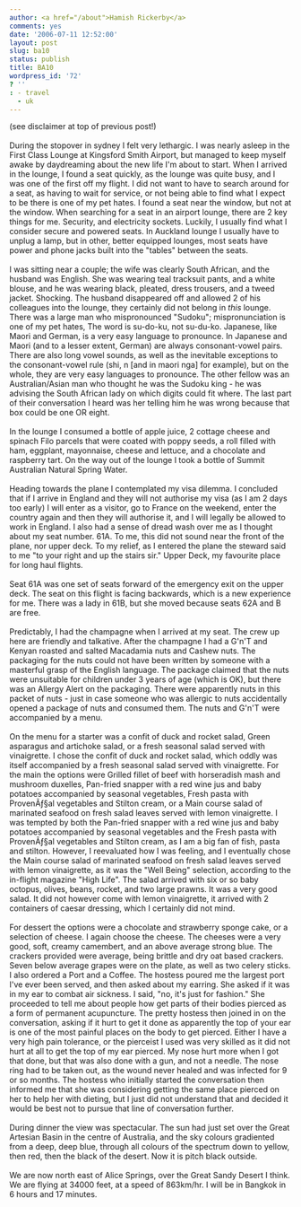```yaml
---
author: <a href="/about">Hamish Rickerby</a>
comments: yes
date: '2006-07-11 12:52:00'
layout: post
slug: ba10
status: publish
title: BA10
wordpress_id: '72'
? ''
: - travel
  - uk
---
```


(see disclaimer at top of previous post!)<br /><br />During the stopover in sydney I felt very lethargic.  I was nearly asleep in the First Class Lounge at Kingsford Smith Airport, but managed to keep myself awake by daydreaming about the new life I'm about to start.  When I arrived in the lounge, I found a seat quickly, as the lounge was quite busy, and I was one of the first off my flight.  I did not want to have to search around for a seat, as having to wait for service, or not being able to find what I expect to be there is one of my pet hates.  I found a seat near the window, but not at the window.  When searching for a seat in an airport lounge, there are 2 key things for me.  Security, and electricity sockets.  Luckily, I usually find what I consider secure and powered seats.  In Auckland lounge I usually have to unplug a lamp, but in other, better equipped lounges, most seats have power and phone jacks built into the "tables" between the seats.  <br /><br />I was sitting near a couple; the wife was clearly South African, and the husband was English.  She was wearing teal tracksuit pants, and a white blouse, and he was wearing black, pleated, dress trousers, and a tweed jacket.  Shocking.  The husband disappeared off and allowed 2 of his colleagues into the lounge, they certainly did not belong in _this_ lounge.  There was a large man who mispronounced "Sudoku"; mispronunciation is one of my pet hates,  The word is su-do-ku, not su-du-ko.  Japanese, like Maori and German, is a very easy language to pronounce.  In Japanese and Maori (and to a lesser extent, German) are always consonant-vowel pairs.  There are also long vowel sounds, as well as the inevitable exceptions to the consonant-vowel rule (shi, n [and in maori nga] for example), but on the whole, they are very easy languages to pronounce.  The other fellow was an Australian/Asian man who thought he was the Sudoku king - he was advising the South African lady on which digits could fit where.  The last part of their conversation I heard was her telling him he was wrong because that box could be one OR eight.<br /><br />In the lounge I consumed a bottle of apple juice, 2 cottage cheese and spinach Filo parcels that were coated with poppy seeds, a roll filled with ham, eggplant, mayonnaise, cheese and lettuce, and a chocolate and raspberry tart.  On the way out of the lounge I took a bottle of Summit Australian Natural Spring Water.<br /><br />Heading towards the plane I contemplated my visa dilemma.  I concluded that if I arrive in England and they will not authorise my visa (as I am 2 days too early) I will enter as a visitor, go to France on the weekend, enter the country again and then they will authorise it, and I will legally be allowed to work in England.  I also had a sense of dread wash over me as I thought about my seat number.  61A.  To me, this did not sound near the front of the plane, nor upper deck.  To my relief, as I entered the plane the steward said to me "to your right and up the stairs sir."  Upper Deck, my favourite place for long haul flights.<br /><br />Seat 61A was one set of seats forward of the emergency exit on the upper deck.  The seat on this flight is facing backwards, which is a new experience for me.  There was a lady in 61B, but she moved because seats 62A and B are free.<br /><br />Predictably, I had the champagne when I arrived at my seat.  The crew up here are friendly and talkative.  After the champagne I had a G'n'T and Kenyan roasted and salted Macadamia nuts and Cashew nuts.  The packaging for the nuts could not have been written by someone with a masterful grasp of the English language.  The package claimed that the nuts were unsuitable for children under 3 years of age (which is OK), but there was an Allergy Alert on the packaging.  There were apparently nuts in this packet of nuts - just in case someone who was allergic to nuts accidentally opened a package of nuts and consumed them.  The nuts and G'n'T were accompanied by a menu.<br /><br />On the menu for a starter was a confit of duck and rocket salad, Green asparagus and artichoke salad, or a fresh seasonal salad served with vinaigrette.  I chose the confit of duck and rocket salad, which oddly was itself accompanied by a fresh seasonal salad served with vinaigrette.  For the main the options were Grilled fillet of beef with horseradish mash and mushroom duxelles, Pan-fried snapper with a red wine jus and baby potatoes accompanied by seasonal vegetables, Fresh pasta with ProvenÃƒ§al vegetables and Stilton cream, or a Main course salad of marinated seafood on fresh salad leaves served with lemon vinaigrette.  I was tempted by both the Pan-fried snapper with a red wine jus and baby potatoes accompanied by seasonal vegetables and the Fresh pasta with ProvenÃƒ§al vegetables and Stilton cream, as I am a big fan of fish, pasta and stilton.  However, I reevaluated how I was feeling, and I eventually chose the Main course salad of marinated seafood on fresh salad leaves served with lemon vinaigrette, as it was the "Well Being" selection, according to the in-flight magazine "High Life".  The salad arrived with six or so baby octopus, olives, beans, rocket, and two large prawns.  It was a very good salad.  It did not however come with lemon vinaigrette, it arrived with 2 containers of caesar dressing, which I certainly did not mind.<br /><br />For dessert the options were a chocolate and strawberry sponge cake, or a selection of cheese.  I again choose the cheese.  The cheeses were a very good, soft, creamy camembert, and an above average strong blue.  The crackers provided were average, being brittle and dry oat based crackers.  Seven below average grapes were on the plate, as well as two celery sticks.  I also ordered a Port and a Coffee.  The hostess poured me the largest port I've ever been served, and then asked about my earring.  She asked if it was in my ear to combat air sickness.  I said, "no, it's just for fashion."  She proceeded to tell me about people how get parts of their bodies pierced as a form of permanent acupuncture.  The pretty hostess then joined in on the conversation, asking if it hurt to get it done as apparently the top of your ear is one of the most painful places on the body to get pierced.  Either I have a very high pain tolerance, or the pierceist I used was very skilled as it did not hurt at all to get the top of my ear pierced.  My nose hurt more when I got that done, but that was also done with a gun, and not a needle.  The nose ring had to be taken out, as the wound never healed and was infected for 9 or so months.  The hostess who initially started the conversation then informed me that she was considering getting the same place pierced on her to help her with dieting, but I just did not understand that and decided it would be best not to pursue that line of conversation further.<br /><br />During dinner the view was spectacular.  The sun had just set over the Great Artesian Basin in the centre of Australia, and the sky colours gradiented from a deep, deep blue, through all colours of the spectrum down to yellow, then red, then the black of the desert.  Now it is pitch black outside.<br /><br />We are now north east of Alice Springs, over the Great Sandy Desert I think.  We are flying at 34000 feet, at a speed of 863km/hr.  I will be in Bangkok in  6 hours and 17 minutes.